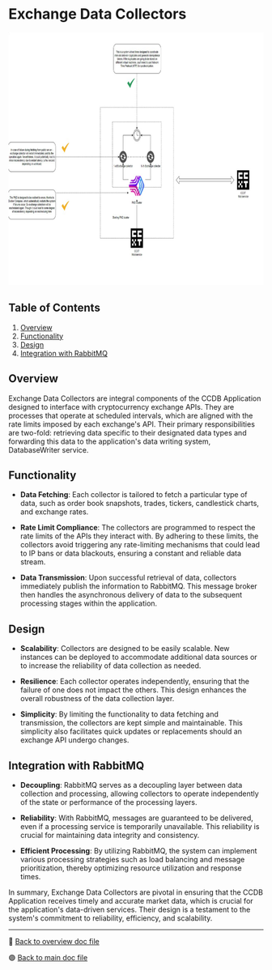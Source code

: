 # Exchange Data Collectors

<img src="../../public/images/architecture/collector_schema.jpg" alt="Collector Schema" height="500"/>

## Table of Contents

1. [Overview](#overview)
2. [Functionality](#functionality)
3. [Design](#design)
4. [Integration with RabbitMQ](#integration-with-rabbitmq)

## Overview

Exchange Data Collectors are integral components of the CCDB Application designed to interface with cryptocurrency exchange APIs. They are processes that operate at scheduled intervals, which are aligned with the rate limits imposed by each exchange's API. Their primary responsibilities are two-fold: retrieving data specific to their designated data types and forwarding this data to the application's data writing system, DatabaseWriter service.

## Functionality

-   **Data Fetching**: Each collector is tailored to fetch a particular type of data, such as order book snapshots, trades, tickers, candlestick charts, and exchange rates.

-   **Rate Limit Compliance**: The collectors are programmed to respect the rate limits of the APIs they interact with. By adhering to these limits, the collectors avoid triggering any rate-limiting mechanisms that could lead to IP bans or data blackouts, ensuring a constant and reliable data stream.

-   **Data Transmission**: Upon successful retrieval of data, collectors immediately publish the information to RabbitMQ. This message broker then handles the asynchronous delivery of data to the subsequent processing stages within the application.

## Design

-   **Scalability**: Collectors are designed to be easily scalable. New instances can be deployed to accommodate additional data sources or to increase the reliability of data collection as needed.

-   **Resilience**: Each collector operates independently, ensuring that the failure of one does not impact the others. This design enhances the overall robustness of the data collection layer.

-   **Simplicity**: By limiting the functionality to data fetching and transmission, the collectors are kept simple and maintainable. This simplicity also facilitates quick updates or replacements should an exchange API undergo changes.

## Integration with RabbitMQ

-   **Decoupling**: RabbitMQ serves as a decoupling layer between data collection and processing, allowing collectors to operate independently of the state or performance of the processing layers.

-   **Reliability**: With RabbitMQ, messages are guaranteed to be delivered, even if a processing service is temporarily unavailable. This reliability is crucial for maintaining data integrity and consistency.

-   **Efficient Processing**: By utilizing RabbitMQ, the system can implement various processing strategies such as load balancing and message prioritization, thereby optimizing resource utilization and response times.

In summary, Exchange Data Collectors are pivotal in ensuring that the CCDB Application receives timely and accurate market data, which is crucial for the application's data-driven services. Their design is a testament to the system's commitment to reliability, efficiency, and scalability.

---

🔵 [Back to overview doc file](./overview.md)

🟣 [Back to main doc file](../../README.md)
